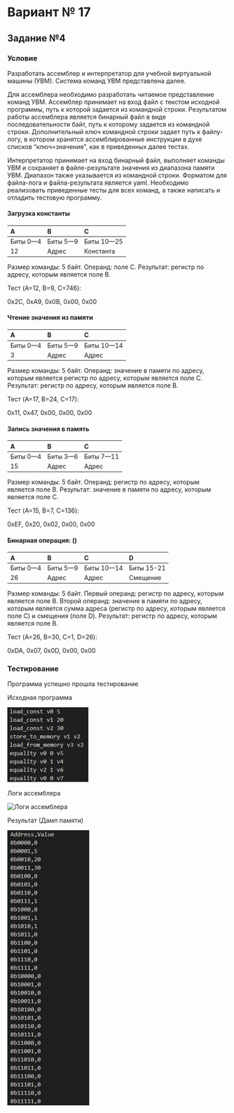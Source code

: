# Вариант № 17
## Задание №4
### Условие
Разработать ассемблер и интерпретатор для учебной виртуальной машины
(УВМ). Система команд УВМ представлена далее.

Для ассемблера необходимо разработать читаемое представление команд  УВМ. Ассемблер принимает на вход файл с текстом исходной программы, путь к которой задается из командной строки.
Результатом работы ассемблера является  бинарный файл в виде последовательности байт, путь к которому задается из  командной строки. Дополнительный ключ командной строки задает путь к файлу-  логу, в котором хранятся ассемблированные инструкции в духе списков  “ключ=значение”, как в приведенных далее тестах.

Интерпретатор принимает на вход бинарный файл, выполняет команды УВМ  и сохраняет в файле-результате значения из диапазона памяти УВМ. Диапазон  также указывается из командной строки.
Форматом для файла-лога и файла-результата является yaml.
Необходимо реализовать приведенные тесты для всех команд, а также  написать и отладить тестовую программу.

#### Загрузка константы

 | A        | B        | C         |
 |:---------|:---------|:----------|
 | Биты 0—4 | Биты 5—9 | Биты 10—25|
 | 12        | Адрес    | Константа |

Размер команды: 5 байт. Операнд: поле C. Результат: регистр по адресу, которым является поле B.

Тест (A=12, B=9, C=746):

0x2C, 0xA9, 0x0B, 0x00, 0x00

#### Чтение значения из памяти

| A        | B        | C         |
|:---------|:---------|:----------|
| Биты 0—4 | Биты 5—9 | Биты 10—14|
| 3        | Адрес    | Адрес     |

Размер команды: 5 байт. Операнд: значение в памяти по адресу, которым является регистр по адресу, которым является поле C. Результат: регистр по адресу, которым является поле B.

Тест (A=17, B=24, C=17):

0x11, 0x47, 0x00, 0x00, 0x00

#### Запись значения в память

| A        | B        | C         |
|:---------|:---------|:----------|
| Биты 0—4 | Биты 3—6 | Биты 7—11 |
| 15        | Адрес    | Адрес    | 

Размер команды: 5 байт. Операнд: регистр по адресу, которым является поле B. Результат: значение в памяти по адресу, которым является поле C.

Тест (A=15, B=7, C=136):

0xEF, 0x20, 0x02, 0x00, 0x00

#### Бинарная операция: ()

| A        | B        | C         | D          |
|:---------|:---------|:----------|:-----------|
| Биты 0—4 | Биты 5—9 | Биты 10—14 | Биты 15-21|
| 26        | Адрес    | Адрес   | Смещение      |

Размер команды: 5 байт. Первый операнд: регистр по адресу, которым является поле B. Второй операнд: значение в памяти по адресу, которым является сумма адреса (регистр по адресу, которым является поле C) и смещения (поле D).
Результат: регистр по адресу, которым является поле B.

Тест (A=26, B=30, C=1, D=26):

0xDA, 0x07, 0x0D, 0x00, 0x00

### Тестирование

Программа успешно прошла тестирование


Исходная программа

![Исходная программа](img/prog.png)

Логи ассемблера

![Логи ассемблера](img/log.png)

Результат (Дамп памяти)

![Резальтат](img/result.png)
